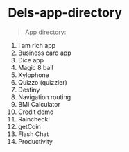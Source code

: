 # Dels-app-directory

> App directory:
1.  I am rich app
2.  Business card app
3.  Dice app
4.  Magic 8 ball
5.  Xylophone
6.  Quizzo (quizzler)
7.  Destiny
8.  Navigation routing
9.  BMI Calculator
10. Credit demo
11. Raincheck!
12. getCoin
13. Flash Chat
14. Productivity
